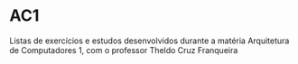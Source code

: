 # AC1
Listas de exercícios e estudos desenvolvidos durante a matéria Arquitetura de Computadores 1, com o professor Theldo Cruz Franqueira
